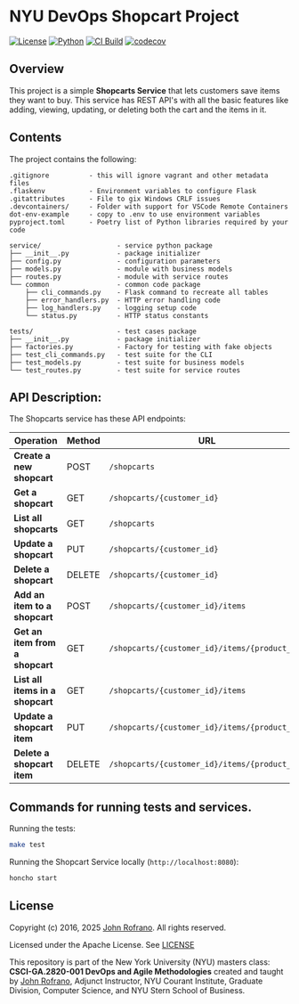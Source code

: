 # NYU DevOps Shopcart Project

[![License](https://img.shields.io/badge/License-Apache_2.0-blue.svg)](https://opensource.org/licenses/Apache-2.0)
[![Python](https://img.shields.io/badge/Language-Python-blue.svg)](https://python.org/)
[![CI Build](https://github.com/CSCI-GA-2820-SU25-001/shopcarts/actions/workflows/ci.yml/badge.svg)](https://github.com/CSCI-GA-2820-SU25-001/shopcarts/actions/workflows/ci.yml)
[![codecov](https://codecov.io/gh/CSCI-GA-2820-SU25-001/shopcarts/graph/badge.svg?token=FXUSYI35YL)](https://codecov.io/gh/CSCI-GA-2820-SU25-001/shopcarts)


## Overview

This project is a simple **Shopcarts Service** that lets customers save items they want to buy. This service has REST API's with all the basic features like adding, viewing, updating, or deleting both the cart and the items in it.


## Contents

The project contains the following:

```text
.gitignore          - this will ignore vagrant and other metadata files
.flaskenv           - Environment variables to configure Flask
.gitattributes      - File to gix Windows CRLF issues
.devcontainers/     - Folder with support for VSCode Remote Containers
dot-env-example     - copy to .env to use environment variables
pyproject.toml      - Poetry list of Python libraries required by your code

service/                   - service python package
├── __init__.py            - package initializer
├── config.py              - configuration parameters
├── models.py              - module with business models
├── routes.py              - module with service routes
└── common                 - common code package
    ├── cli_commands.py    - Flask command to recreate all tables
    ├── error_handlers.py  - HTTP error handling code
    ├── log_handlers.py    - logging setup code
    └── status.py          - HTTP status constants

tests/                     - test cases package
├── __init__.py            - package initializer
├── factories.py           - Factory for testing with fake objects
├── test_cli_commands.py   - test suite for the CLI
├── test_models.py         - test suite for business models
└── test_routes.py         - test suite for service routes
```

## API Description:

The Shopcarts service has these API endpoints:

| Operation                         | Method | URL                                           |
|-----------------------------------|--------|-----------------------------------------------|
| **Create a new shopcart**         | POST   | `/shopcarts`                                  |
| **Get a shopcart**                | GET    | `/shopcarts/{customer_id}`                    |
| **List all shopcarts**            | GET    | `/shopcarts`                                  |
| **Update a shopcart**             | PUT    | `/shopcarts/{customer_id}`                    |
| **Delete a shopcart**             | DELETE | `/shopcarts/{customer_id}`                    |
| **Add an item to a shopcart**     | POST   | `/shopcarts/{customer_id}/items`              |
| **Get an item from a shopcart**   | GET    | `/shopcarts/{customer_id}/items/{product_id}` |
| **List all items in a shopcart**  | GET    | `/shopcarts/{customer_id}/items`              |
| **Update a shopcart item**        | PUT    | `/shopcarts/{customer_id}/items/{product_id}` |
| **Delete a shopcart item**        | DELETE | `/shopcarts/{customer_id}/items/{product_id}` |


## Commands for running tests and services.
Running the tests:

```bash
make test
```

Running the Shopcart Service locally (`http://localhost:8080`):

```bash
honcho start
```

## License

Copyright (c) 2016, 2025 [John Rofrano](https://www.linkedin.com/in/JohnRofrano/). All rights reserved.

Licensed under the Apache License. See [LICENSE](LICENSE)

This repository is part of the New York University (NYU) masters class: **CSCI-GA.2820-001 DevOps and Agile Methodologies** created and taught by [John Rofrano](https://cs.nyu.edu/~rofrano/), Adjunct Instructor, NYU Courant Institute, Graduate Division, Computer Science, and NYU Stern School of Business.
